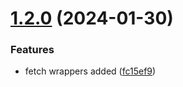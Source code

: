 # [1.2.0](https://github.com/Rocketmakers/api-swr/compare/v1.1.0...v1.2.0) (2024-01-30)


### Features

* fetch wrappers added ([fc15ef9](https://github.com/Rocketmakers/api-swr/commit/fc15ef99be4b01a8e9986532fdeedc3c75c6e5c1))
